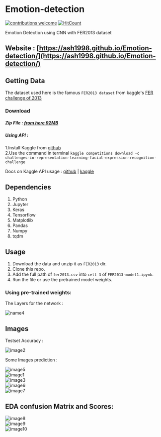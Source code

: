 # Emotion-detection
[![contributions welcome](https://img.shields.io/badge/contributions-welcome-brightgreen.svg?style=flat)](https://github.com/dwyl/esta/issues)  [![HitCount](http://hits.dwyl.io/ASH1998/Emotion-detection.svg)](http://hits.dwyl.io/ASH1998/Emotion-detection)

Emotion Detection using CNN with FER2013 dataset
## Website : [https://ash1998.github.io/Emotion-detection/](https://ash1998.github.io/Emotion-detection/)

## Getting Data
The dataset used here is the famous `FER2013 dataset` from kaggle's [FER challenge of 2013](https://www.kaggle.com/c/challenges-in-representation-learning-facial-expression-recognition-challenge) 
### Download 
##### Zip File : [from here 92MB](https://www.kaggle.com/c/3364/download-all)    

##### Using API :     
1.Install Kaggle from [github](https://github.com/Kaggle/kaggle-api)   
2.Use the command in terminal `kaggle competitions download -c challenges-in-representation-learning-facial-expression-recognition-challenge`    

Docs on Kaggle API usage :
[github](https://github.com/Kaggle/kaggle-api) | [kaggle](https://www.kaggle.com/docs/api)

## Dependencies
1. Python
2. Jupyter
3. Keras
4. Tensorflow
5. Matplotlib
6. Pandas
7. Numpy
8. tqdm


## Usage
1. Download the data and unzip it as `FER2013` dir.
2. Clone this repo.
3. Add the full path of `fer2013.csv` into `cell 3` of `FER2013-model1.ipynb`.
4. Run the file or use the pretrained model weights.
### Using pre-trained weights:
The Layers for the network : 

![name4](https://github.com/ASH1998/Emotion-detection/blob/master/Images/4.PNG)

## Images
Testset Accuracy : 

![image2](https://github.com/ASH1998/Emotion-detection/blob/master/Images/2.PNG)

Some Images prediction :

![image5](https://github.com/ASH1998/Emotion-detection/blob/master/Images/5.PNG)   
![image1](https://github.com/ASH1998/Emotion-detection/blob/master/Images/1.PNG)       
![image3](https://github.com/ASH1998/Emotion-detection/blob/master/Images/3.PNG)           
![image6](https://github.com/ASH1998/Emotion-detection/blob/master/Images/6.PNG)   
![image7](https://github.com/ASH1998/Emotion-detection/blob/master/Images/7.PNG)   

## EDA confusion Matrix and Scores:
![image8](https://github.com/ASH1998/Emotion-detection/blob/master/Images/8.PNG)      
![image9](https://github.com/ASH1998/Emotion-detection/blob/master/Images/9.PNG)         
![image10](https://github.com/ASH1998/Emotion-detection/blob/master/Images/10.PNG)   
